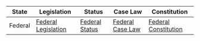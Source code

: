 | State | Legislation                                                   | Status                                          | Case Law                                    | Constitution                                              |
|-------|---------------------------------------------------------------|-------------------------------------------------|--------------------------------------------|------------------------------------------------------------|
| Federal   | [Federal Legislation](http://www.seylii.org/sc/legislation) | [Federal Status](http://www.ilo.org/dyn/natlex/natlex4.countrySubjects?p_lang=en&p_country=SYC) | [Federal Case Law](http://www.seylii.org/sc/judgment) | [Federal Constitution](http://www.seylii.org/sc/legislation/cons/19930618/19930618.pdf)         |
